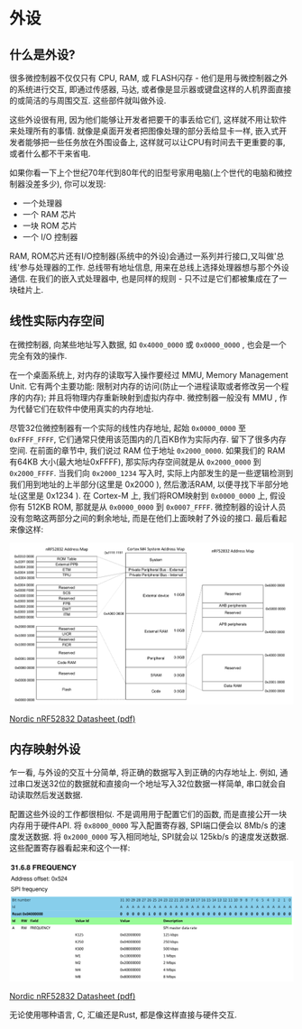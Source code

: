 # 外设

## 什么是外设?

很多微控制器不仅仅只有 CPU, RAM, 或 FLASH闪存 - 他们是用与微控制器之外的系统进行交互, 即通过传感器, 马达, 或者像是显示器或键盘这样的人机界面直接的或简洁的与周围交互. 这些部件就叫做外设.

这些外设很有用, 因为他们能够让开发者把要干的事丢给它们, 这样就不用让软件来处理所有的事情.
就像是桌面开发者把图像处理的部分丢给显卡一样, 嵌入式开发者能够把一些任务放在外围设备上, 这样就可以让CPU有时间去干更重要的事, 或者什么都不干来省电.

如果你看一下上个世纪70年代到80年代的旧型号家用电脑(上个世代的电脑和微控制器没差多少), 你可以发现:

* 一个处理器
* 一个 RAM 芯片
* 一块 ROM 芯片
* 一个 I/O 控制器

RAM, ROM芯片还有I/O控制器(系统中的外设)会通过一系列并行接口,又叫做'总线'参与处理器的工作. 总线带有地址信息, 用来在总线上选择处理器想与那个外设通信. 在我们的嵌入式处理器中, 也是同样的规则 - 只不过是它们都被集成在了一块硅片上.

## 线性实际内存空间

在微控制器, 向某些地址写入数据, 如 `0x4000_0000` 或 `0x0000_0000` , 也会是一个完全有效的操作.

在一个桌面系统上, 对内存的读取写入操作要经过 MMU, Memory Management Unit. 它有两个主要功能: 限制对内存的访问(防止一个进程读取或者修改另一个程序的内存); 并且将物理内存重新映射到虚拟内存中. 微控制器一般没有 MMU , 作为代替它们在软件中使用真实的内存地址.

尽管32位微控制器有一个实际的线性内存地址, 起始 `0x0000_0000` 至 `0xFFFF_FFFF`, 它们通常只使用该范围内的几百KB作为实际内存. 留下了很多内存空间. 在前面的章节中, 我们说过 RAM 位于地址 `0x2000_0000`. 如果我们的 RAM 有64KB 大小(最大地址0xFFFF), 那实际内存空间就是从 `0x2000_0000` 到 `0x2000_FFFF`. 当我们向 `0x2000_1234` 写入时, 实际上内部发生的是一些逻辑检测到我们用到地址的上半部分(这里是 0x2000 ), 然后激活RAM, 以便寻找下半部分地址(这里是 0x1234 ). 在 Cortex-M 上, 我们将ROM映射到 `0x0000_0000` 上, 假设你有 512KB ROM, 那就是从 `0x0000_0000` 到 `0x0007_FFFF`. 微控制器的设计人员没有忽略这两部分之间的剩余地址, 而是在他们上面映射了外设的接口. 最后看起来像这样:

![nrf52-memory-map](../assets/nrf52-memory-map.png)

[Nordic nRF52832 Datasheet (pdf)]

## 内存映射外设

乍一看, 与外设的交互十分简单, 将正确的数据写入到正确的内存地址上. 例如, 通过串口发送32位的数据就和直接向一个地址写入32位数据一样简单, 串口就会自动读取然后发送数据.

配置这些外设的工作都很相似. 不是调用用于配置它们的函数, 而是直接公开一块内存用于硬件API. 将 `0x8000_0000` 写入配置寄存器, SPI端口便会以 8Mb/s 的速度发送数据. 将 `0x2000_0000` 写入相同地址, SPI就会以 125kb/s 的速度发送数据. 这些配置寄存器看起来和这个一样:

![nrf52-spi-frequency-register](../assets/nrf52-spi-frequency-register.png)

[Nordic nRF52832 Datasheet (pdf)]

无论使用哪种语言, C, 汇编还是Rust, 都是像这样直接与硬件交互.

[Nordic nRF52832 Datasheet (pdf)]: http://infocenter.nordicsemi.com/pdf/nRF52832_PS_v1.1.pdf
